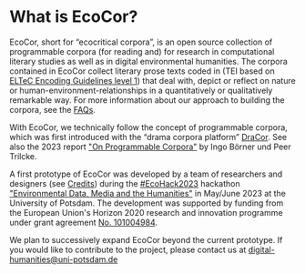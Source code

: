 # What is EcoCor?

EcoCor, short for “ecocritical corpora”, is an open source collection of programmable corpora (for reading and) for research in computational literary studies as well as in digital environmental humanities. The corpora contained in EcoCor collect literary prose texts coded in (TEI based on [ELTeC Encoding Guidelines level 1]((https://distantreading.github.io/Schema/eltec-1.html))) that deal with, depict or reflect on nature or human-environment-relationships in a quantitatively or qualitatively remarkable way. For more information about our approach to building the corpora, see the [FAQs]([https://www.ecocor.org/doc/faq](https://www.ecocor.org/doc/faq)).

With EcoCor, we technically follow the concept of programmable corpora, which was first introduced with the “drama corpora platform” [DraCor]([https://dracor.org](https://dracor.org)). See also the 2023 report ["On Programmable Corpora"]([https://doi.org/10.5281/zenodo.7664964](https://doi.org/10.5281/zenodo.7664964)) by Ingo Börner und Peer Trilcke.

A first prototype of EcoCor was developed by a team of researchers and designers (see [Credits]([https://www.ecocor.org/doc/credits](https://www.dracor.org/doc/credits))) during the [#EcoHack2023](https://twitter.com/hashtag/EcoHack2023?f=live) hackathon ["Environmental Data, Media and the Humanities"]([https://www.uni-potsdam.de/de/digital-humanities/aktivitaeten/henriette-herz-hackathons/environmental-data-media-and-the-humanities-hackathon](https://www.uni-potsdam.de/de/digital-humanities/aktivitaeten/henriette-herz-hackathons/environmental-data-media-and-the-humanities-hackathon)) in May/June 2023 at the University of Potsdam. The development was supported by funding from the European Union's Horizon 2020 research and innovation programme under grant agreement [No. 101004984]([https://cordis.europa.eu/project/id/101004984](https://cordis.europa.eu/project/id/101004984)).

We plan to successively expand EcoCor beyond the current prototype. If you would like to contribute to the project, please contact us at [digital-humanities@uni-potsdam.de](mailto:digital-humanities@uni-potsdam.de)
